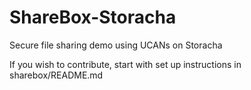# ShareBox-Storacha
Secure file sharing demo using UCANs on Storacha

If you wish to contribute, start with set up instructions in sharebox/README.md
